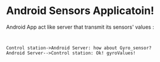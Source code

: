 Android Sensors Applicatoin!
=================== 

Android App act like server that transmit its sensors' values : 


```sequence


Control station->Android Server: how about Gyro_sensor?
Android Server-->Control station: Ok! gyroValues!

```
